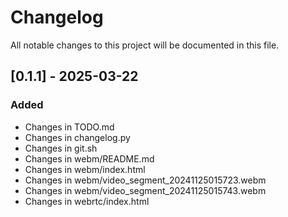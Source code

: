 # Changelog

All notable changes to this project will be documented in this file.

## [0.1.1] - 2025-03-22

### Added
- Changes in TODO.md
- Changes in changelog.py
- Changes in git.sh
- Changes in webm/README.md
- Changes in webm/index.html
- Changes in webm/video_segment_20241125015723.webm
- Changes in webm/video_segment_20241125015743.webm
- Changes in webrtc/index.html

